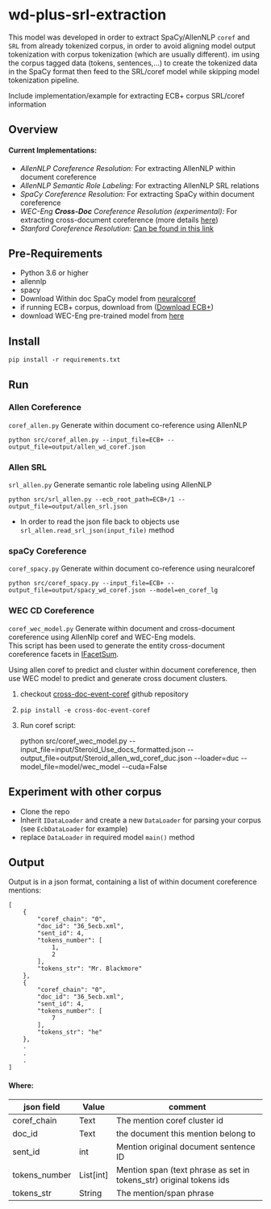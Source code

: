 # wd-plus-srl-extraction
This model was developed in order to extract SpaCy/AllenNLP `coref` and `SRL` from already tokenized corpus, 
in order to avoid aligning model output tokenization with corpus tokenization (which are usually different). 
im using the corpus tagged data (tokens, sentences,...) to create the tokenized data in the SpaCy format then feed to the SRL/coref model while skipping model tokenization pipeline.

Include implementation/example for extracting ECB+ corpus SRL/coref information

Overview
--

#### Current Implementations:

- *AllenNLP Coreference Resolution:* For extracting AllenNLP within document coreference
- *AllenNLP Semantic Role Labeling:* For extracting AllenNLP SRL relations 
- *SpaCy Coreference Resolution:* For extracting SpaCy within document coreference
- *WEC-Eng **Cross-Doc** Coreference Resolution (experimental):* For extracting cross-document coreference (more details [here](https://github.com/AlonEirew/cross-doc-event-coref))
- *Stanford Coreference Resolution:* [Can be found in this link](https://github.com/AlonEirew/wd-stanford-coref)

Pre-Requirements
--
- Python 3.6 or higher
- allennlp
- spacy
- Download Within doc SpaCy model from <a href="https://github.com/huggingface/neuralcoref">neuralcoref</a>
- if running ECB+ corpus, download from (<a href="http://www.newsreader-project.eu/results/data/the-ecb-corpus/">Download ECB+</a>)
- download WEC-Eng pre-trained model from [here](https://github.com/AlonEirew/cross-doc-event-coref#wec-eng-pre-trained-model)

Install
--
    pip install -r requirements.txt

Run
--
### Allen Coreference 
`coref_allen.py` Generate within document co-reference using AllenNLP


    python src/coref_allen.py --input_file=ECB+ --output_file=output/allen_wd_coref.json

### Allen SRL
`srl_allen.py` Generate semantic role labeling using AllenNLP


    python src/srl_allen.py --ecb_root_path=ECB+/1 --output_file=output/allen_srl.json

- In order to read the json file back to objects use ``srl_allen.read_srl_json(input_file)`` method

### spaCy Coreference
`coref_spacy.py` Generate within document co-reference using neuralcoref


    python src/coref_spacy.py --input_file=ECB+ --output_file=output/spacy_wd_coref.json --model=en_coref_lg
    
### WEC CD Coreference
`coref_wec_model.py` Generate within document and cross-document coreference using AllenNlp coref and WEC-Eng models.<br/>
This script has been used to generate the entity cross-document coreference facets in [IFacetSum](https://github.com/BIU-NLP/iFACETSUM).<br/>

Using allen coref to predict and cluster within document coreference, then use WEC model to predict and generate cross document clusters.
1) checkout [cross-doc-event-coref](https://github.com/AlonEirew/cross-doc-event-coref) github repository
2) `pip install -e cross-doc-event-coref`
3) Run coref script:
   
    
    python src/coref_wec_model.py --input_file=input/Steroid_Use_docs_formatted.json --output_file=output/Steroid_allen_wd_coref_duc.json --loader=duc --model_file=model/wec_model --cuda=False


Experiment with other corpus
--
* Clone the repo
* Inherit `IDataLoader` and create a new `DataLoader` for parsing your corpus (see `EcbDataLoader` for example)
* replace `DataLoader` in required model `main()` method


Output
--
Output is in a json format, containing a list of within document coreference mentions:

    [
        {
            "coref_chain": "0",
            "doc_id": "36_5ecb.xml",
            "sent_id": 4,
            "tokens_number": [
                1,
                2
            ],
            "tokens_str": "Mr. Blackmore"
        },
        {
            "coref_chain": "0",
            "doc_id": "36_5ecb.xml",
            "sent_id": 4,
            "tokens_number": [
                7
            ],
            "tokens_str": "he"
        },
        .
        .
        .
    ]
    
#### Where:
  
| json field  | Value | comment |
| ------------- | ------------- | ------------- |
| coref_chain | Text | The mention coref cluster id |
| doc_id | Text | the document this mention belong to |
| sent_id | int | Mention original document sentence ID |
| tokens_number | List[int] | Mention span (text phrase as set in tokens_str) original tokens ids |
| tokens_str | String | The mention/span phrase |

